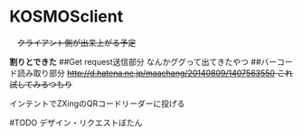 # KOSMOSclient
　~~クライアント側が出来上がる予定~~

**割りとできた**
##Get request送信部分
なんかググって出てきたやつ
##バーコード読み取り部分
~~http://d.hatena.ne.jp/maachang/20140809/1407563550
これ試してみるつもり~~

インテントでZXingのQRコードリーダーに投げる

#TODO
デザイン・リクエストぼたん